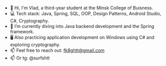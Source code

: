 - 👋 Hi, I'm Vlad, a third-year student at the Minsk College of Buisness.
- 💻 Tech stack: Java, Spring, SQL, OOP, Design Patterns, Android Studio, C#, Cryptography.
- 🚀 I’m currently diving into Java backend development and the Spring framework.
- 🖥️ Also practicing application development on Windows using C# and exploring cryptography.
- 📫 Feel free to reach out: fk8ghtt@gmail.com 
- 📫 Or tg: @surfshtt
